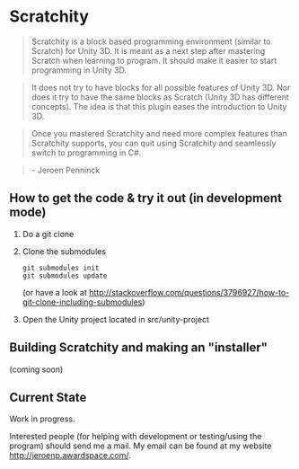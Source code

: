 # Scratchity

> Scratchity is a block based programming environment (similar to Scratch) for Unity 3D.
> It is meant as a next step after mastering Scratch when learning to program. It should make it easier to start programming in Unity 3D. 

> It does not try to have blocks for all possible features of Unity 3D. Nor does it try to have the same blocks as Scratch (Unity 3D has different concepts). The idea is that this plugin eases the introduction to Unity 3D. 

> Once you mastered Scratchity and need more complex features than Scratchity supports, you can quit using Scratchity and seamlessly switch to programming in C#.

> \- Jeroen Penninck

## How to get the code & try it out (in development mode)

1. Do a git clone
2. Clone the submodules

   ```
   git submodules init
   git submodules update
   ```

   (or have a look at http://stackoverflow.com/questions/3796927/how-to-git-clone-including-submodules)
3. Open the Unity project located in src/unity-project

## Building Scratchity and making an "installer"

(coming soon)

## Current State

Work in progress.

Interested people (for helping with development or testing/using the program) should send me a mail. My email can be found at my website http://jeroenp.awardspace.com/.